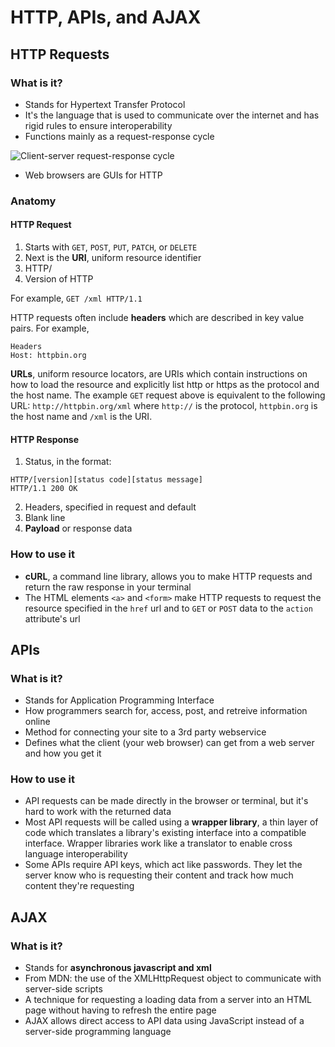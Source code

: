 # HTTP, APIs, and AJAX


## HTTP Requests
### What is it?
* Stands for Hypertext Transfer Protocol
* It's the language that is used to communicate over the internet and has rigid rules to ensure interoperability
* Functions mainly as a request-response cycle

![Client-server request-response cycle](https://zapier.cachefly.net/static/1BMOoE/images/learn/apis/ch2-request-response-cycle.gif)
* Web browsers are GUIs for HTTP


### Anatomy
#### HTTP Request
1. Starts with ```GET```, ```POST```, ```PUT```, ```PATCH```, or ```DELETE```
2. Next is the **URI**, uniform resource identifier
3. HTTP/
4. Version of HTTP

For example, ```GET /xml HTTP/1.1```

HTTP requests often include **headers** which are described in key value pairs. 
For example,
```
Headers
Host: httpbin.org
```

**URLs**, uniform resource locators, are URIs which contain instructions on how to load the resource and explicitly list http or https as the protocol and the host name. The example ```GET``` request above is equivalent to the following URL: ```http://httpbin.org/xml``` where ```http://``` is the protocol, ```httpbin.org``` is the host name and ```/xml``` is the URI.

#### HTTP Response
1. Status, in the format:
```
HTTP/[version][status code][status message]
HTTP/1.1 200 OK
```
2. Headers, specified in request and default
3. Blank line
4. **Payload** or response data

### How to use it
* **cURL**, a command line library, allows you to make HTTP requests and return the raw response in your terminal
* The HTML elements ```<a>``` and ```<form>``` make HTTP requests to request the resource specified in the ```href``` url and to ```GET``` or ```POST``` data to the ```action``` attribute's url 


## APIs
### What is it?
* Stands for Application Programming Interface
* How programmers search for, access, post, and retreive information online
* Method for connecting your site to a 3rd party webservice
* Defines what the client (your web browser) can get from a web server and how you get it

### How to use it
* API requests can be made directly in the browser or terminal, but it's hard to work with the returned data
* Most API requests will be called using a **wrapper library**, a thin layer of code which translates a library's existing interface into a compatible interface. Wrapper libraries work like a translator to enable cross language interoperability
* Some APIs require API keys, which act like passwords. They let the server know who is requesting their content and track how much content they're requesting

## AJAX
### What is it?
* Stands for **asynchronous javascript and xml**
* From MDN: the use of the XMLHttpRequest object to communicate with server-side scripts
* A technique for requesting a loading data from a server into an HTML page without having to refresh the entire page
* AJAX allows direct access to API data using JavaScript instead of a server-side programming language



